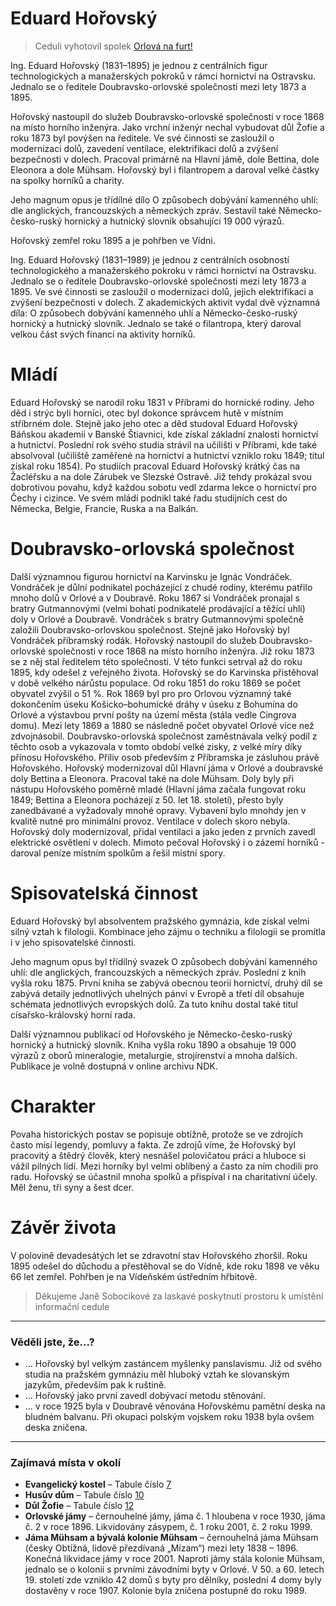 # Eduard Hořovský

> Ceduli vyhotovil spolek [Orlová na furt!](https://orlovanafurt.cz/)

Ing. Eduard Hořovský (1831–1895) je jednou z centrálních figur technologických a manažerských pokroků v rámci hornictví na Ostravsku. Jednalo se o ředitele Doubravsko-orlovské společnosti mezi lety 1873 a 1895.

Hořovský nastoupil do služeb Doubravsko-orlovské společnosti v roce 1868 na místo horního inženýra. Jako vrchní inženýr nechal vybudovat důl Žofie a roku 1873 byl povýšen na ředitele. Ve své činnosti se zasloužil o modernizaci dolů, zavedení ventilace, elektrifikaci dolů a zvýšení bezpečnosti v dolech. Pracoval primárně na Hlavní jámě, dole Bettina, dole Eleonora a dole Mühsam. Hořovský byl i filantropem a daroval velké částky na spolky horníků a charity.

Jeho magnum opus je třídílné dílo O způsobech dobývání kamenného uhlí: dle anglických, francouzských a německých zpráv. Sestavil také Německo-česko-ruský hornický a hutnický slovník obsahující 19 000 výrazů.

Hořovský zemřel roku 1895 a je pohřben ve Vídni.

Ing. Eduard Hořovský (1831–1989) je jednou z centrálních osobností technologického a manažerského pokroku v rámci hornictví na Ostravsku. Jednalo se o ředitele Doubravsko-orlovské společnosti mezi lety 1873 a 1895. Ve své činnosti se zasloužil o modernizaci dolů, jejich elektrifikaci a zvýšení bezpečnosti v dolech. Z akademických aktivit vydal dvě významná díla: O způsobech dobývání kamenného uhlí a Německo-česko-ruský hornický a hutnický slovník. Jednalo se také o filantropa, který daroval velkou část svých financí na aktivity horníků.

# Mládí

Eduard Hořovský se narodil roku 1831 v Příbrami do hornické rodiny. Jeho děd i strýc byli horníci, otec byl dokonce správcem hutě v místním stříbrném dole. Stejně jako jeho otec a děd studoval Eduard Hořovský Báňskou akademii v Banské Štiavnici, kde získal základní znalosti hornictví a hutnictví. Poslední rok svého studia strávil na učilišti v Příbrami, kde také absolvoval (učiliště zaměřené na hornictví a hutnictví vzniklo roku 1849; titul získal roku 1854). Po studiích pracoval Eduard Hořovský krátký čas na Žacléřsku a na dole Zárubek ve Slezské Ostravě. Již tehdy prokázal svou dobrotivou povahu, když každou sobotu vedl zdarma lekce o hornictví pro Čechy i cizince. Ve svém mládí podnikl také řadu studijních cest do Německa, Belgie, Francie, Ruska a na Balkán.

# Doubravsko-orlovská společnost

Další významnou figurou hornictví na Karvinsku je Ignác Vondráček. Vondráček je důlní podnikatel pocházející z chudé rodiny, kterému patřilo mnoho dolů v Orlové a v Doubravě. Roku 1867 si Vondráček pronajal s bratry Gutmannovými (velmi bohatí podnikatelé prodávající a těžící uhlí) doly v Orlové a Doubravě. Vondráček s bratry Gutmannovými společně založili Doubravsko-orlovskou společnost. Stejně jako Hořovský byl Vondráček příbramský rodák.
Hořovský nastoupil do služeb Doubravsko-orlovské společnosti v roce 1868 na místo horního inženýra. Již roku 1873 se z něj stal ředitelem této společnosti. V této funkci setrval až do roku 1895, kdy odešel z veřejného života.
Hořovský se do Karvinska přistěhoval v době velkého nárůstu populace. Od roku 1851 do roku 1869 se počet obyvatel zvýšil o 51 %. Rok 1869 byl pro pro Orlovou významný také dokončením úseku Košicko–bohumické dráhy v úseku z Bohumína do Orlové a výstavbou první pošty na území města (stála vedle Cingrova domu). Mezi lety 1869 a 1880 se následně počet obyvatel Orlové více než zdvojnásobil. Doubravsko-orlovská společnost zaměstnávala velký podíl z těchto osob a vykazovala v tomto období velké zisky, z velké míry díky přínosu Hořovského. Příliv osob především z Příbramska je zásluhou právě Hořovského.
Hořovský modernizoval důl Hlavní jáma v Orlové a doubravské doly Bettina a Eleonora. Pracoval také na dole Mühsam. Doly byly při nástupu Hořovského poměrně mladé (Hlavní jáma začala fungovat roku 1849; Bettina a Eleonora pocházejí z 50. let 18. století), přesto byly zanedbávané a vyžadovaly mnohé opravy. Vybavení bylo mnohdy jen v kvalitě nutné pro minimální provoz. Ventilace v dolech skoro nebyla. Hořovský doly modernizoval, přidal ventilaci a jako jeden z prvních zavedl elektrické osvětlení v dolech. Mimoto pečoval Hořovský i o zázemí horníků - daroval peníze místním spolkům a řešil místní spory.

# Spisovatelská činnost

Eduard Hořovský byl absolventem pražského gymnázia, kde získal velmi silný vztah k filologii. Kombinace jeho zájmu o techniku a filologii se promítla i v jeho spisovatelské činnosti.

Jeho magnum opus byl třídílný svazek O způsobech dobývání kamenného uhlí: dle anglických, francouzských a německých zpráv. Poslední z knih vyšla roku 1875. První kniha se zabývá obecnou teorií hornictví, druhý díl se zabývá detaily jednotlivých uhelných pánví v Evropě a třetí díl obsahuje schémata jednotlivých evropských dolů. Za tuto knihu dostal také titul císařsko-královský horní rada.

Další významnou publikací od Hořovského je Německo-česko-ruský hornický a hutnický slovník. Kniha vyšla roku 1890 a obsahuje 19 000 výrazů z oborů mineralogie, metalurgie, strojírenství a mnoha dalších. Publikace je volně dostupná v online archivu NDK.

# Charakter

Povaha historických postav se popisuje obtížně, protože se ve zdrojích často mísí legendy, pomluvy a fakta. Ze zdrojů víme, že Hořovský byl pracovitý a štědrý člověk, který nesnášel polovičatou práci a hluboce si vážil pilných lidí. Mezi horníky byl velmi oblíbený a často za ním chodili pro radu. Hořovský se účastnil mnoha spolků a přispíval i na charitativní účely.
Měl ženu, tři syny a šest dcer.

# Závěr života

V polovině devadesátých let se zdravotní stav Hořovského zhoršil. Roku 1895 odešel do důchodu a přestěhoval se do Vídně, kde roku 1898 ve věku 66 let zemřel. Pohřben je na Vídeňském ústředním hřbitově.

> Děkujeme Janě Sobocikové za laskavé poskytnutí prostoru k umístění informační cedule

---

### Věděli jste, že...?

- ... Hořovský byl velkým zastáncem myšlenky panslavismu. Již od svého studia na pražském gymnáziu měl hluboký vztah ke slovanským jazykům, především pak k ruštině.
- ... Hořovský jako první zavedl dobývací metodu stěnování.
- ... v roce 1925 byla v Doubravě věnována Hořovskému pamětní deska na bludném balvanu. Při okupaci polským vojskem roku 1938 byla ovšem deska zničena.

---

### Zajímavá místa v okolí

- **Evangelický kostel** – Tabule číslo [7](/misto/7)
- **Husův dům** – Tabule číslo [10](/misto/10)
- **Důl Žofie** – Tabule číslo [12](/misto/12)
- **Orlovské jámy** – černouhelné jámy, jáma č. 1 hloubena v roce 1930, jáma č. 2 v roce 1896. Likvidovány zásypem, č. 1 roku 2001, č. 2 roku 1999.
- **Jáma Mühsam a bývalá kolonie Mühsam** – černouhelná jáma Mühsam (česky Obtížná, lidově přezdívaná „Mízam“) mezi lety 1838 – 1896. Konečná likvidace jámy v roce 2001. Naproti jámy stála kolonie Mühsam, jednalo se o kolonii s prvními závodními byty v Orlové. V 50. a 60. letech 19. století zde vzniklo 42 domů s byty pro dělníky, poslední 4 domy byly dostavěny v roce 1907. Kolonie byla zničena postupně do roku 1989.
